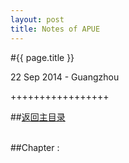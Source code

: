 ```yaml
---
layout: post
title: Notes of APUE 
---
```


#{{ page.title }}  
<p class="meta">22 Sep 2014 - Guangzhou</p>   
+++++++++++++++++  

##[返回主目录][]  
<br>

##Chapter :



<br>  

[返回主目录]: /2014/09/22/notes-of-apue.html
